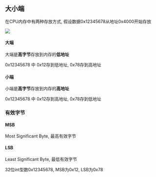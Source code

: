 <!--
 * @Description: 
 * @Version: 1.0
 * @Author: dalao
 * @Email: dalao_li@163.com
 * @Date: 2022-04-10 22:17:31
 * @LastEditors: DaLao
 * @LastEditTime: 2022-09-02 22:34:52
-->

## 大小端

在CPU内存中有两种存放方式, 假设数据0x12345678从地址0x4000开始存放

![](https://cdn.hurra.ltd/img/2022-4-10-2302.svg)


#### 大端

大端是**高字节**存放到内存的**低地址**

$0x12345678$ 中 $0x12$存到低地址, $0x78$存到高地址

#### 小端

小端是**高字节**存放到内存的**高地址**

$0x12345678$ 中 $0x12$存到高地址, $0x78$存到低地址


### 有效字节


#### MSB

Most Significant Byte, 最高有效字节

#### LSB

Least Significant Byte, 最低有效字节

32位int型数$0x12345678$, MSB为$0x12$, LSB为$0x78$

